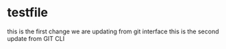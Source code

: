 # testfile
this is the first change we are updating from git interface
this is the second update from GIT CLI

